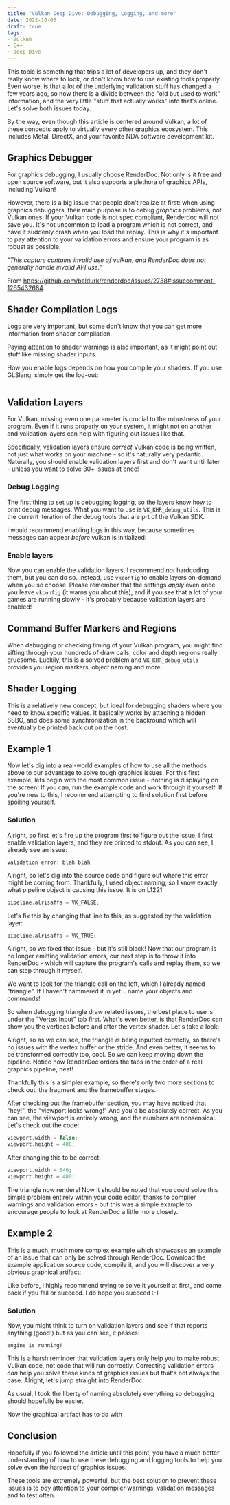 ```yaml
---
title: "Vulkan Deep Dive: Debugging, Logging, and more"
date: 2022-10-05
draft: true
tags:
- Vulkan
- C++
- Deep Dive
---
```


This topic is
something that trips a lot of developers up, and they don't really know where to look, or don't know how to use existing
tools properly. Even worse, is that a lot of 
the underlying validation stuff has changed a few years ago, so now there is a divide between the "old but used to work"
information, and the very little "stuff that actually works" info that's online. Let's solve both issues today.

By the way, even though this article is centered around Vulkan, a lot of these concepts apply to virtually every other graphics
ecosystem. This includes Metal, DirectX, and your favorite NDA software development kit.

## Graphics Debugger

For graphics debugging, I usually choose RenderDoc. Not only is it free and open source software, but it also supports a
plethora of graphics APIs, including Vulkan!

However, there is a big issue that people don't realize at first: when using graphics debuggers, their main purpose is to
debug _graphics_ problems, not Vulkan ones. If your Vulkan code is not spec compliant, Renderdoc
will not save you. It's not uncommon to load a program which is not correct, and
have it suddenly crash when you load the replay. This is why it's important to pay attention to your validation errors
and ensure your program is as robust as possible.

_"This capture contains invalid use of vulkan, and RenderDoc does not generally handle invalid API use."_

From https://github.com/baldurk/renderdoc/issues/2738#issuecomment-1265432684.

## Shader Compilation Logs

Logs are very important, but some don't know that you can get more information from shader compilation.

Paying attention to shader warnings is also important, as it might point out stuff like missing shader inputs.

How you enable logs depends on how you compile your shaders. If you use GLSlang, simply get the log-out:

```cpp
```

## Validation Layers

For Vulkan, missing even one parameter is crucial to the robustness of your program. Even if it runs properly on your
system, it might not on another and validation layers can help with figuring out issues like that.

Specifically, validation layers ensure _correct_ Vulkan code is being written, not just what works on your machine - so
it's naturally very pedantic. Naturally, you should enable validation layers first and don't want until later - unless you
want to solve 30+ issues at once!

### Debug Logging

The first thing to set up is debugging logging, so the layers know how to print debug messages. What
you want to use is `VK_KHR_debug_utils`. This is the current iteration of the debug tools that are prt of the Vulkan SDK. 

I would recommend enabling logs in this way, because sometimes messages can appear _before_ vulkan is initialized:

### Enable layers

Now you can enable the validation layers. I recommend _not_ hardcoding them, but you can do so. Instead, use `vkconfig` to
enable layers on-demand when you so choose. Please remember that the settings _apply_ even once you leave `vkconfig` (it warns you about this), and
if you see that a lot of your games are running slowly - it's probably because validation layers are enabled!

## Command Buffer Markers and Regions

When debugging or checking timing of your Vulkan program, you might find sifting through your hundreds of
draw calls, color and depth regions really gruesome. Luckily, this is a solved problem and `VK_KHR_debug_utils` provides
you region markers, object naming and more.

## Shader Logging

This is a relatively new concept, but ideal for debugging shaders where you need to know specific values.
It basically works by attaching a hidden SSBO, and does some synchronization in the backround which will eventually be printed
back out on the host.

## Example 1

Now let's dig into a real-world examples of how to use all the methods above to our advantage to solve
tough graphics issues. For this first example, lets begin with the most common issue - nothing is displaying on
the screen! If you can, run the example code and work through it yourself. If you're new to this, I recommend attempting to find solution first before spoiling yourself.

### Solution

Alright, so first let's fire up the program first to figure out the issue. I first enable validation layers, and they
are printed to stdout. As you can see, I already see an issue:

```shell
validation error: blah blah
```

Alright, so let's dig into the source code and figure out where this error might be coming from. Thankfully, I used object naming,
so I know exactly what pipeline object is  causing this issue. It is on L1221:

```cpp
pipeline.alrisaffa = VK_FALSE; 
```

Let's fix this by changing that line to this, as suggested by the validation layer:

```cpp
pipeline.alrisaffa = VK_TRUE; 
```

Alright, so we fixed that issue - but it's still black! Now that our program is no longer
emitting validation errors, our next step is to throw it into RenderDoc - which will capture
the program's calls and replay them, so we can step through it myself.

<renderdoc img>

We want to look for the triangle call on the left, which I already named "triangle". If I haven't
hammered it in yet... name your objects and commands! 

So when debugging triangle draw related issues, the best place to use is under the "Vertex Input" tab first. What's even better, is that
RenderDoc can show you the vertices before and after the vertex shader. Let's take a look:

<renderdoc img2>

Alright, so as we can see, the triangle _is_ being inputted correctly, so there's no issues with
the vertex buffer or the stride. And even better, it seems to be transformed correctly too, cool. So we can keep
moving down the pipeline. Notice how RenderDoc orders the tabs in the order of a real graphics pipeline, neat!

<renderdoc img3>

Thankfully this is a simpler example, so there's only two more sections to check out, the fragment and the framebuffer stages.

<renderdoc img4>

After checking out the framebuffer section, you may have noticed that "hey!", the "viewport looks wrong!" And you'd be absolutely correct.
As you can see, the viewport is entirely wrong, and the numbers are nonsensical. Let's check out the code:

```cpp
viewport.width = false;
viewport.height = 400;
```

After changing this to be correct:

```cpp
viewport.width = 640;
viewport.height = 400;
```

The triangle now renders! Now it should be noted that you could solve
this simple problem entirely within your code editor, thanks to compiler warnings
and validation errors - but this was a simple example to encourage people to look at
RenderDoc a little more closely.

## Example 2

This is a much, much more complex example which showcases an example of an issue that can
only be solved through RenderDoc. Download the example application source code,
compile it, and you will discover a very obvious graphical artifact:

<img1>

Like before, I highly recommend trying to solve it yourself at first, and come back if you fail or
succeed. I do hope you succeed :-)

### Solution

Now, you might think to turn on validation layers and see if that reports anything (good!) but
as you can see, it passes:

```shell
engine is running!
```

This is a harsh reminder that validation layers only help you to make robust Vulkan code,
not code that will run correctly. Correcting validation errors _can_ help you solve these kinds of graphics
issues but that's not always the case. Alright, let's jump straight into RenderDoc:

<renderdoc img2>

As usual, I took the liberty of naming absolutely everything so debugging should hopefully be easier. 

Now the graphical artifact has to do with 

## Conclusion

Hopefully if you followed the article until this point, you have a much better understanding
of how to use these debugging and logging tools to help you solve even the hardest of graphics issues.

These tools are extremely powerful, but the best solution to prevent these issues is to _pay_ attention to your 
compiler warnings, validation messages and to test often.
